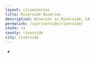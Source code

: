 ```yaml
---
layout: citywineries
title: Riverside Wineries
description: Wineries in Riverside, CA
permalink: /ca/riverside/riverside/
state: ca
county: riverside
city: riverside
---
```

-

